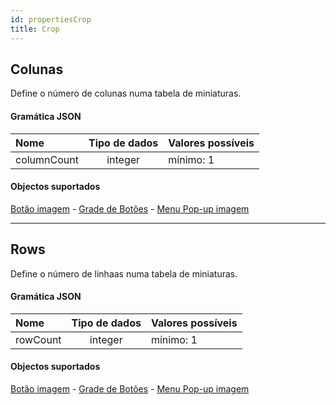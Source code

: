 ```yaml
---
id: propertiesCrop
title: Crop
---
```


## Colunas

Define o número de colunas numa tabela de miniaturas.

#### Gramática JSON

| Nome        | Tipo de dados | Valores possíveis |
|:----------- |:-------------:| ----------------- |
| columnCount |    integer    | mínimo: 1         |

#### Objectos suportados

[Botão imagem](pictureButton_overview.md) - [Grade de Botões](buttonGrid_overview.md) - [Menu Pop-up imagem](picturePopupMenu_overview.md)

---

## Rows

Define o número de linhaas numa tabela de miniaturas.

#### Gramática JSON

| Nome     | Tipo de dados | Valores possíveis |
|:-------- |:-------------:| ----------------- |
| rowCount |    integer    | mínimo: 1         |

#### Objectos suportados

[Botão imagem](pictureButton_overview.md) - [Grade de Botões](buttonGrid_overview.md) - [Menu Pop-up imagem](picturePopupMenu_overview.md)
